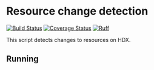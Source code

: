 # Resource change detection

[![Build Status](https://github.com/OCHA-DAP/hdx-resource-changedetection/actions/workflows/run-python-tests.yaml/badge.svg)](https://github.com/OCHA-DAP/hdx-resource-changedetection/actions/workflows/run-python-tests.yaml)
[![Coverage Status](https://coveralls.io/repos/github/OCHA-DAP/hdx-resource-changedetection/badge.svg?branch=main&ts=1)](https://coveralls.io/github/OCHA-DAP/hdx-resource-changedetection?branch=main)
[![Ruff](https://img.shields.io/endpoint?url=https://raw.githubusercontent.com/astral-sh/ruff/main/assets/badge/v2.json)](https://github.com/astral-sh/ruff)

This script detects changes to resources on HDX.

## Running

